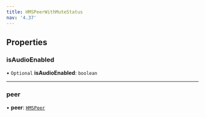 ```yaml
---
title: HMSPeerWithMuteStatus
nav: '4.37'
---
```


## Properties

### isAudioEnabled

• `Optional` **isAudioEnabled**: `boolean`

---

### peer

• **peer**: [`HMSPeer`](/api-reference/javascript/v2/interfaces/HMSPeer)
